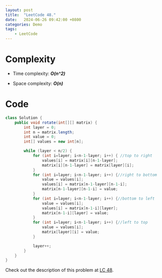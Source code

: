 ```yaml
---
layout: post
title:  "LeetCode 48."
date:   2024-06-26 09:42:00 +0800
categories: Demo
tags: 
    - LeetCode
---
```


# Complexity
- Time complexity: ***O(n^2)***

- Space complexity: ***O(n)***

# Code
```java
class Solution {
    public void rotate(int[][] matrix) {
        int layer = 0;
        int n = matrix.length;
        int value = 0;
        int[] values = new int[n];

        while (layer < n/2) {
            for (int i=layer; i<n-1-layer; i++) { //top to right
                values[i] = matrix[i][n-1-layer];
                matrix[i][n-1-layer] = matrix[layer][i];
            }
            for (int i=layer; i<n-1-layer; i++) {//right to bottom
                value = values[i];
                values[i] = matrix[n-1-layer][n-1-i];
                matrix[n-1-layer][n-1-i] = value;
            }
            for (int i=layer; i<n-1-layer; i++) {//bottom to left
                value = values[i];
                values[i] = matrix[n-1-i][layer];
                matrix[n-1-i][layer] = value;
            }
            for (int i=layer; i<n-1-layer; i++) {//left to top
                value = values[i];
                matrix[layer][i] = value;
            }

            layer++;
        }
    }
}
```

Check out the description of this problem at [LC 48][LC-48].

[LC-48]: https://leetcode.com/problems/rotate-image/description
